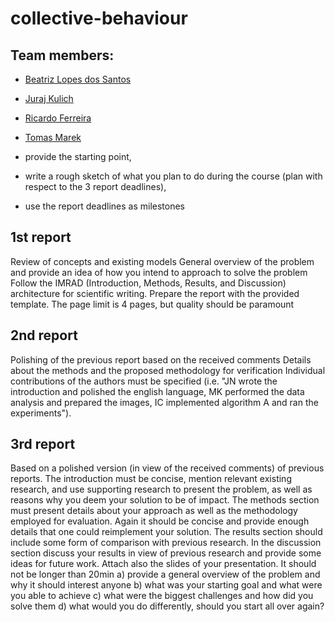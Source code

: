 # collective-behaviour

## Team members:
- [Beatriz Lopes dos Santos](https://github.com/beatrizlopesdossantos)
- [Juraj Kulich](https://github.com/jurajkulich)
- [Ricardo Ferreira](https://github.com/rickyfer305)
- [Tomas Marek](https://github.com/realkuresryzi)
  
- provide the starting point,
- write a rough sketch of what you plan to do during the course (plan with respect to the 3 report deadlines),
- use the report deadlines as milestones

## 1st report
Review of concepts and existing models
General overview of the problem and provide an idea of how you intend to approach to solve the problem
Follow the IMRAD (Introduction, Methods, Results, and Discussion) architecture for scientific writing.
Prepare the report with the provided template.
The page limit is 4 pages, but quality should be paramount

## 2nd report
Polishing of the previous report based on the received comments
Details about the methods and the proposed methodology for verification
Individual contributions of the authors must be specified (i.e. "JN wrote the introduction and polished the english language, MK performed the data analysis and prepared the images, IC implemented algorithm A and ran the experiments").

## 3rd report
Based on a polished version (in view of the received comments) of previous reports.
The introduction must be concise, mention relevant existing research, and use supporting research to present the problem, as well as reasons why you deem your solution to be of impact.
The methods section must present details about your approach as well as the methodology employed for evaluation. Again it should be concise and provide enough details that one could reimplement your solution. The results section should include some form of comparison with previous research. In the discussion section discuss your results in view of previous research and provide some ideas for future work.
Attach also the slides of your presentation. It should not be longer than 20min
a) provide a general overview of the problem and why it should interest anyone
b) what was your starting goal and what were you able to achieve
c) what were the biggest challenges and how did you solve them
d) what would you do differently, should you start all over again?
